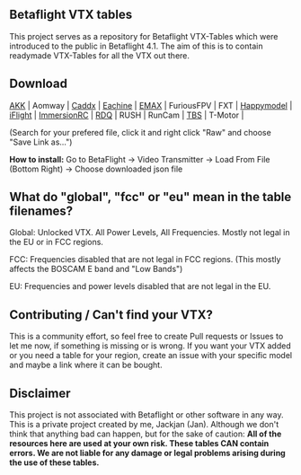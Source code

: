 ## Betaflight VTX tables

This project serves as a repository for Betaflight VTX-Tables which were introduced to the public in Betaflight 4.1.
The aim of this is to contain readymade VTX-Tables for all the VTX out there.

## Download

[AKK](https://github.com/Jackjan4/betaflight-vtx-tables/tree/master/tables/akk) |
Aomway |
[Caddx](https://github.com/Jackjan4/betaflight-vtx-tables/tree/master/tables/caddx) |
[Eachine](https://github.com/Jackjan4/betaflight-vtx-tables/tree/master/tables/eachine) |
[EMAX](https://github.com/Jackjan4/betaflight-vtx-tables/tree/master/tables/emax) |
FuriousFPV |
FXT |
[Happymodel](https://github.com/Jackjan4/betaflight-vtx-tables/tree/master/tables/happymodel) |
[iFlight](https://github.com/Jackjan4/betaflight-vtx-tables/tree/master/tables/iflight) |
[ImmersionRC](https://github.com/Jackjan4/betaflight-vtx-tables/tree/master/tables/immersionrc) |
[RDQ](https://github.com/Jackjan4/betaflight-vtx-tables/tree/master/tables/rdq) |
RUSH |
RunCam |
[TBS](https://github.com/Jackjan4/betaflight-vtx-tables/tree/master/tables/tbs) |
T-Motor |

(Search for your prefered file, click it and right click "Raw" and choose "Save Link as...")


**How to install:** Go to BetaFlight -> Video Transmitter -> Load From File (Bottom Right) -> Choose downloaded json file



 
## **What do "global", "fcc" or "eu" mean in the table filenames?**

Global: Unlocked VTX. All Power Levels, All Frequencies. Mostly not legal in the EU or in FCC regions.

FCC: Frequencies disabled that are not legal in FCC regions. (This mostly affects the BOSCAM E band and "Low Bands")

EU: Frequencies and power levels disabled that are not legal in the EU.



## Contributing / Can't find your VTX?

This is a community effort, so feel free to create Pull requests or Issues to let me now, if something is missing or is wrong. If you want your VTX added or you need a table for your region, create an issue with your specific model and maybe a link where it can be bought.


## Disclaimer

This project is not associated with Betaflight or other software in any way. This is a private project created by me, Jackjan (Jan).
Although we don't think that anything bad can happen, but for the sake of caution: **All of the resources here are used at your own risk. These tables CAN contain errors. We are not liable for any damage or legal problems arising during the use of these tables.**

